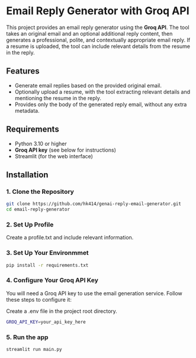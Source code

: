 # Email Reply Generator with Groq API

This project provides an email reply generator using the **Groq API**. The tool takes an original email and an optional additional reply content, then generates a professional, polite, and contextually appropriate email reply. If a resume is uploaded, the tool can include relevant details from the resume in the reply. 

## Features
- Generate email replies based on the provided original email.
- Optionally upload a resume, with the tool extracting relevant details and mentioning the resume in the reply.
- Provides only the body of the generated reply email, without any extra metadata.

## Requirements

- Python 3.10 or higher
- **Groq API key** (see below for instructions)
- Streamlit (for the web interface)

## Installation

### 1. Clone the Repository

```bash
git clone https://github.com/hk414/genai-reply-email-generator.git
cd email-reply-generator
```

### 2. Set Up Profile
Create a profile.txt and include relevant information.

### 3. Set Up Your Environmmet
```bash
pip install -r requirements.txt
```

### 4. Configure Your Groq API Key
You will need a Groq API key to use the email generation service. Follow these steps to configure it:

Create a .env file in the project root directory.

```bash
GROQ_API_KEY=your_api_key_here
```

### 5. Run the app
```bash
streamlit run main.py 
```